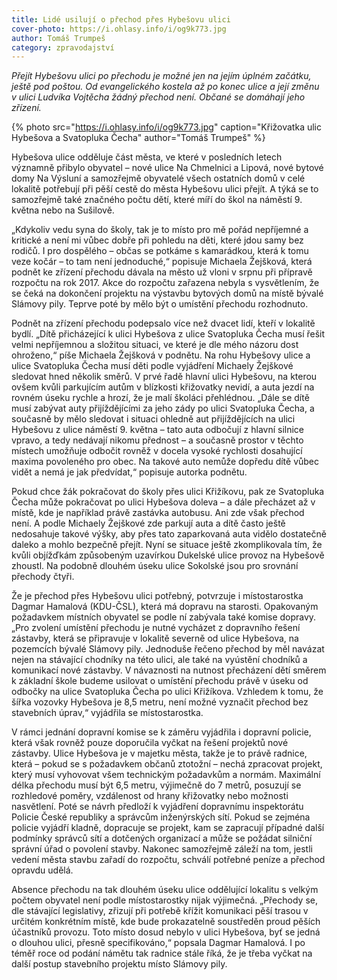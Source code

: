 ```yaml
---
title: Lidé usilují o přechod přes Hybešovu ulici
cover-photo: https://i.ohlasy.info/i/og9k773.jpg
author: Tomáš Trumpeš
category: zpravodajství
---
```


*Přejít Hybešovu ulici po přechodu je možné jen na jejím úplném začátku, ještě pod poštou. Od evangelického kostela až po konec ulice a její změnu v ulici Ludvíka Vojtěcha žádný přechod není. Občané se  domáhají jeho zřízení.*

{% photo src="https://i.ohlasy.info/i/og9k773.jpg" caption="Křižovatka ulic Hybešova a Svatopluka Čecha" author="Tomáš Trumpeš" %}

Hybešova ulice odděluje část města, ve které v posledních letech významně přibylo obyvatel – nové ulice Na Chmelnici a Lipová, nové bytové domy Na Výsluní a samozřejmě obyvatelé všech ostatních domů v celé lokalitě potřebují při pěší cestě do města Hybešovu ulici přejít. A týká se to samozřejmě také značného počtu dětí, které míří do škol na náměstí 9. května nebo na Sušilově.

„Kdykoliv vedu syna do školy, tak je to místo pro mě pořád nepříjemné a kritické a není mi vůbec dobře při pohledu na děti, které jdou samy bez rodičů. I pro dospělého – občas se potkáme s kamarádkou, která k tomu veze kočár – to tam není jednoduché,“ popisuje Michaela Žejšková, která podnět ke zřízení přechodu dávala na město už vloni v srpnu při přípravě rozpočtu na rok 2017. Akce do rozpočtu zařazena nebyla s vysvětlením, že se čeká na dokončení projektu na výstavbu bytových domů na místě bývalé Slámovy pily. Teprve poté by mělo být o umístění přechodu rozhodnuto.

Podnět na zřízení přechodu podepsalo více než dvacet lidí, kteří v lokalitě bydlí. „Dítě přicházející k ulici Hybešova z ulice Svatopluka Čecha musí řešit velmi nepříjemnou a složitou situaci, ve které je dle mého názoru dost ohroženo,“ píše Michaela Žejšková v podnětu. Na rohu Hybešovy ulice a ulice Svatopluka Čecha musí děti podle vyjádření Michaely Žejškové sledovat hned několik směrů. V prvé řadě hlavní ulici Hybešovu, na kterou ovšem kvůli  parkujícím autům v blízkosti křižovatky nevidí, a auta jezdí na rovném úseku rychle  a hrozí, že je malí školáci přehlédnou. „Dále se dítě musí zabývat auty přijíždějícími za jeho zády po ulici Svatopluka Čecha, a současně by mělo sledovat i situaci ohledně aut přijíždějících na ulici Hybešovu z ulice náměstí 9. května – tato auta odbočují z hlavní silnice vpravo, a tedy nedávají nikomu přednost – a současně prostor v těchto místech umožňuje odbočit rovněž v docela vysoké rychlosti dosahující maxima povoleného pro obec. Na takové auto nemůže dopředu dítě vůbec vidět a nemá je jak předvídat,“ popisuje autorka podnětu.

Pokud chce žák pokračovat do školy přes ulici Křižíkovu, pak ze Svatopluka Čecha může pokračovat po ulici Hybešova doleva – a dále přecházet až v místě, kde je například právě zastávka autobusu. Ani zde však přechod není. A podle Michaely Žejškové zde parkují auta a dítě často ještě nedosahuje takové výšky, aby přes tato zaparkovaná auta vidělo dostatečně daleko a mohlo bezpečně přejít.
Nyní se situace ještě zkomplikovala tím, že kvůli objížďkám způsobeným uzavírkou Dukelské ulice provoz na Hybešově zhoustl. Na podobně dlouhém úseku ulice Sokolské jsou pro srovnání přechody čtyři.

Že je přechod přes Hybešovu ulici potřebný, potvrzuje i místostarostka Dagmar Hamalová (KDU-ČSL), která má dopravu na starosti. Opakovaným požadavkem místních obyvatel se podle ní zabývala také komise dopravy. „Pro zvolení umístění přechodu je nutné vycházet z dopravního řešení zástavby, která se připravuje v lokalitě severně od ulice Hybešova, na pozemcích bývalé Slámovy pily. Jednoduše řečeno přechod by měl navázat nejen na stávající chodníky na této ulici, ale také na vyústění chodníků a komunikací nové zástavby. V návaznosti na nutnost přecházení dětí směrem k základní škole budeme usilovat o umístění přechodu právě v úseku od odbočky na ulice Svatopluka Čecha po ulici Křižíkova. Vzhledem k tomu, že šířka vozovky Hybešova je 8,5 metru, není možné vyznačit přechod bez stavebních úprav,“ vyjádřila se místostarostka.

V rámci jednání dopravní komise se k záměru vyjádřila i dopravní policie, která však rovněž pouze doporučila vyčkat na řešení projektů nové zástavby. Ulice Hybešova je v majetku města, takže je to právě radnice, která – pokud se s požadavkem občanů ztotožní – nechá zpracovat projekt, který musí vyhovovat všem technickým požadavkům a normám. Maximální délka přechodu musí být 6,5 metru, výjimečně do 7 metrů, posuzují se rozhledové poměry, vzdálenost od hrany křižovatky nebo možnosti nasvětlení. Poté se návrh předloží k vyjádření dopravnímu inspektorátu Policie České republiky a správcům inženýrských sítí. Pokud se zejména policie vyjádří kladně, dopracuje se projekt, kam se zapracují případné další podmínky správců sítí a dotčených organizací a může se požádat silniční správní úřad o povolení stavby. Nakonec samozřejmě záleží na tom, jestli vedení města stavbu zařadí do rozpočtu, schválí potřebné peníze a přechod opravdu udělá.

Absence přechodu na tak dlouhém úseku ulice oddělující lokalitu s velkým počtem obyvatel není podle místostarostky nijak výjimečná. „Přechody se, dle stávající legislativy, zřizují při potřebě křížit komunikaci pěší trasou v určitém konkrétním místě, kde bude prokazatelně soustředěn proud pěších účastníků provozu. Toto místo dosud nebylo v ulici Hybešova, byť se jedná o dlouhou ulici, přesně specifikováno,“ popsala Dagmar Hamalová. I po téměř roce od podání námětu tak radnice stále říká, že je třeba vyčkat na další postup stavebního projektu místo Slámovy pily.
